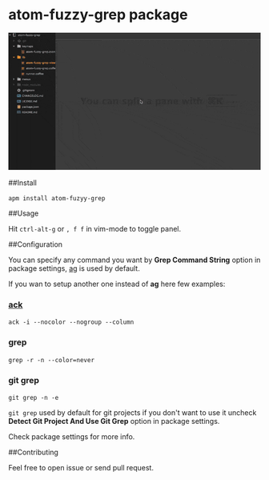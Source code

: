 # atom-fuzzy-grep package

![demo](demo.gif)

##Install

    apm install atom-fuzyy-grep

##Usage

Hit ```ctrl-alt-g``` or ```, f f``` in vim-mode to toggle panel.

##Configuration

You can specify any command you want by **Grep Command String** option in package settings,  [ag](https://github.com/ggreer/the_silver_searcher) is used by default.

If you wan to setup another one instead of **ag** here few examples:

### [ack](https://github.com/petdance/ack2)

    ack -i --nocolor --nogroup --column

### grep

    grep -r -n --color=never

### git grep

    git grep -n -e

```git grep``` used by default for git projects if you don't want to use it uncheck **Detect Git Project And Use Git Grep** option in package settings.

Check package settings for more info.

##Contributing

Feel free to open issue or send pull request.
